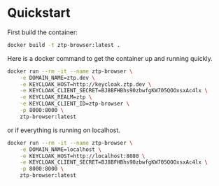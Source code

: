 # Quickstart

First build the container:
```bash
docker build -t ztp-browser:latest .
```

Here is a docker command to get the container up and running quickly.

```bash
docker run --rm -it --name ztp-browser \
    -e DOMAIN_NAME=ztp.dev \
    -e KEYCLOAK_HOST=http://keycloak.ztp.dev \
    -e KEYCLOAK_CLIENT_SECRET=BJ8BFHBhs90zbwfgKW705QOOxsxAc4lx \
    -e KEYCLOAK_REALM=ztp \
    -e KEYCLOAK_CLIENT_ID=ztp-browser \
    -p 8000:8000 \
    ztp-browser:latest
```

or if everything is running on localhost.
```bash
docker run --rm -it --name ztp-browser \
    -e DOMAIN_NAME=localhost \
    -e KEYCLOAK_HOST=http://localhost:8080 \
    -e KEYCLOAK_CLIENT_SECRET=BJ8BFHBhs90zbwfgKW705QOOxsxAc4lx \
    -p 8000:8000 \
    ztp-browser:latest
```
